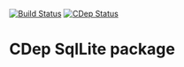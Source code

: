 [![Build Status](https://travis-ci.org/jomof/sqlite.svg?branch=master)](https://travis-ci.org/jomof/sqlite)
[![CDep Status](https://cdep-io.github.io/com.github.jomof/sqlite/latest/latest.svg)](https://github.com/jomof/sqlite/releases/latest)

# CDep SqlLite package



